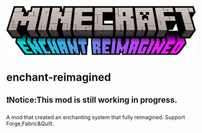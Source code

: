 <div align="center"><img src="https://raw.githubusercontent.com/wind-XF/enchant-reimagined/main/images/logo.png"></div>

# enchant-reimagined
## ❗Notice:This mod is still working in progress.

A mod that created an enchanting system that fully reimagined.
Support Forge,Fabric&Quilt.
